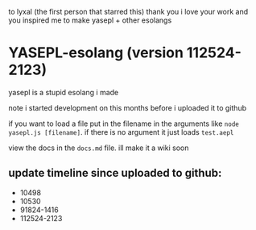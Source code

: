 to lyxal (the first person that starred this) thank you i love your work and you inspired me to make yasepl + other esolangs

# YASEPL-esolang (version 112524-2123)
yasepl is a stupid esolang i made

note i started development on this months before i uploaded it to github

if you want to load a file put in the filename in the arguments like `node yasepl.js [filename]`. if there is no argument it just loads `test.aepl`

view the docs in the `docs.md` file. ill make it a wiki soon

## update timeline since uploaded to github:

- 10498
- 10530
- 91824-1416
- 112524-2123
